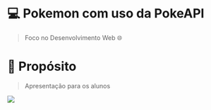 # 💻 **Pokemon com uso da PokeAPI**

> Foco no Desenvolvimento Web 🌐

# 🚀 **Propósito**
> Apresentação para os alunos 

<img src="https://i.pinimg.com/originals/6c/2f/1e/6c2f1ea7db3ac82ff5562ec050ef47ea.gif">
